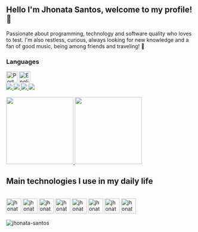 ## Hello I'm Jhonata Santos, welcome to my profile! :love_you_gesture:	

Passionate about programming, technology and software quality who loves to test. I'm also restless, curious, always looking for new knowledge and a fan of good music, being among friends and traveling! 🚆

### Languages

<div style="display: inline-block">
  <img src="https://img.icons8.com/color/48/000000/brazil-circular.png" height="30" width="30" title="Português"/>
  <img src="https://img.icons8.com/color/48/000000/usa-circular.png" height="30" width="30" title="English"/>
</div>

<br>

<div> 
  <a href="https://www.instagram.com/_jhoonsantoos/" target="_blank">
    <img src="https://img.shields.io/badge/Instagram-E4405F?style=for-the-badge&logo=instagram&logoColor=white" target="_blank">
  </a>

  <a href="https://www.linkedin.com/in/jhonata-santos-0a524348/" target="_blank">
    <img src="https://img.shields.io/badge/LinkedIn-0077B5?style=for-the-badge&logo=linkedin&logoColor=white" target="_blank">
  </a>
  
  <a href="mailto:jholl12@gmail.com" target="_blank">
    <img src="https://img.shields.io/badge/Gmail-D14836?style=for-the-badge&logo=gmail&logoColor=white" target="_blank">
  </a>
  
   <a href="https://t.me/jhoonzeera" target="_blank">
    <img src="https://img.shields.io/badge/Telegram-1ca0f1?style=for-the-badge&logo=telegram&logoColor=white" target="_blank">
  </a>
</div>

<br>

<a href="https://github.com/jhonata-santos">
  <img height="180em" src="https://github-readme-stats.vercel.app/api?username=jhonata-santos&show_icons=true&theme=react&include_all_commits=true&count_private=true"/>
  <img height="180em" src="https://github-readme-stats.vercel.app/api/top-langs/?username=jhonata-santos&layout=compact&langs_count=7&theme=react"/>
</a>

## Main technologies I use in my daily life

<div style="display: inline_block"><br>
  <img align="center" alt="jhonata-CSS" height="40" width="40" src="https://cdn.jsdelivr.net/gh/devicons/devicon/icons/ruby/ruby-plain-wordmark.svg" />
  <img align="center" alt="jhonata-CSS" height="40" width="40" src="https://cdn.jsdelivr.net/gh/devicons/devicon/icons/rails/rails-plain-wordmark.svg" />
  <img align="center" alt="jhonata-CSS" height="40" width="40" src="https://cdn.jsdelivr.net/gh/devicons/devicon/icons/html5/html5-plain-wordmark.svg" />
  <img align="center" alt="jhonata-CSS" height="40" width="40" src="https://cdn.jsdelivr.net/gh/devicons/devicon/icons/css3/css3-plain-wordmark.svg" />
  <img align="center" alt="jhonata-CSS" height="40" width="40" src="https://cdn.jsdelivr.net/gh/devicons/devicon/icons/cucumber/cucumber-plain.svg" />
  <img align="center" alt="jhonata-CSS" height="40" width="40" src="https://cdn.jsdelivr.net/gh/devicons/devicon/icons/jenkins/jenkins-original.svg" />
  <img align="center" alt="jhonata-CSS" height="40" width="40" src="https://cdn.jsdelivr.net/gh/devicons/devicon/icons/java/java-plain-wordmark.svg" />
  <img align="center" alt="jhonata-CSS" height="40" width="40" src="https://cdn.jsdelivr.net/gh/devicons/devicon/icons/javascript/javascript-original.svg" />
</div>

<br>


<img src="https://komarev.com/ghpvc/?username=jhonata-santos" alt="jhonata-santos" />
